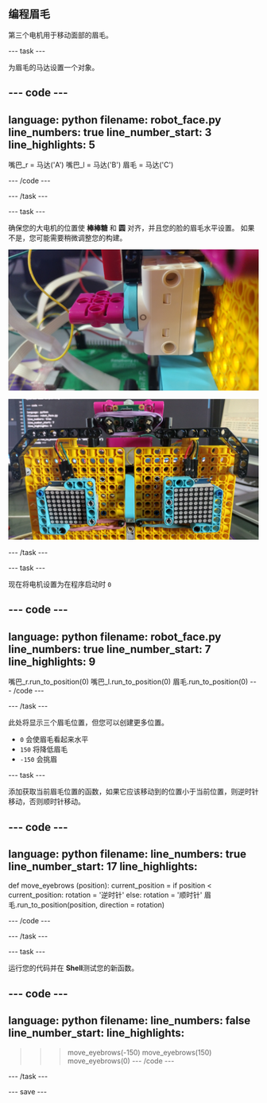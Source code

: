 ## 编程眉毛

第三个电机用于移动面部的眉毛。

--- task ---

为眉毛的马达设置一个对象。

--- code ---
---
language: python filename: robot_face.py line_numbers: true line_number_start: 3
line_highlights: 5
---
嘴巴_r = 马达('A') 嘴巴_l = 马达('B') 眉毛 = 马达('C')

--- /code ---

--- /task ---

--- task ---

确保您的大电机的位置使 **棒棒糖** 和 **圆** 对齐，并且您的脸的眉毛水平设置。 如果不是，您可能需要稍微调整您的构建。

![电机旋转，使棒棒糖和圆圈对齐。](images/motor_0.jpg)

![眉毛处于水平位置的机器人脸。](images/horizontal_eyebrows.jpg)

--- /task ---

--- task ---

现在将电机设置为在程序启动时 `0`

--- code ---
---
language: python filename: robot_face.py line_numbers: true line_number_start: 7
line_highlights: 9
---
嘴巴_r.run_to_position(0) 嘴巴_l.run_to_position(0) 眉毛.run_to_position(0) --- /code ---

--- /task ---

此处将显示三个眉毛位置，但您可以创建更多位置。

- `0` 会使眉毛看起来水平
- `150` 将降低眉毛
- `-150` 会挑眉


--- task ---

添加获取当前眉毛位置的函数，如果它应该移动到的位置小于当前位置，则逆时针移动，否则顺时针移动。

--- code ---
---
language: python filename: line_numbers: true line_number_start: 17
line_highlights:
---
def move_eyebrows (position): current_position = if position < current_position: rotation = '逆时针' else: rotation = '顺时针' 眉毛.run_to_position(position, direction = rotation)

--- /code ---

--- /task ---

--- task ---

运行您的代码并在 **Shell**测试您的新函数。

--- code ---
---
language: python filename: line_numbers: false line_number_start:
line_highlights:
---
> > > move_eyebrows(-150) move_eyebrows(150) move_eyebrows(0) --- /code ---

--- /task ---

--- save ---
